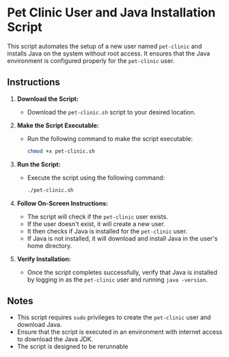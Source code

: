 # Pet Clinic User and Java Installation Script

This script automates the setup of a new user named `pet-clinic` and installs Java on the system without root access. It ensures that the Java environment is configured properly for the `pet-clinic` user.

## Instructions

1. **Download the Script:**
   - Download the `pet-clinic.sh` script to your desired location.

2. **Make the Script Executable:**
   - Run the following command to make the script executable:
     ```bash
     chmod +x pet-clinic.sh
     ```

3. **Run the Script:**
   - Execute the script using the following command:
     ```bash
     ./pet-clinic.sh
     ```

4. **Follow On-Screen Instructions:**
   - The script will check if the `pet-clinic` user exists.
   - If the user doesn't exist, it will create a new user.
   - It then checks if Java is installed for the `pet-clinic` user.
   - If Java is not installed, it will download and install Java in the user's home directory.

5. **Verify Installation:**
   - Once the script completes successfully, verify that Java is installed by logging in as the `pet-clinic` user and running `java -version`.

## Notes

- This script requires `sudo` privileges to create the `pet-clinic` user and download Java.
- Ensure that the script is executed in an environment with internet access to download the Java JDK.
- The script is designed to be rerunnable 
